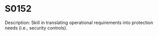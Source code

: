 # S0152
Description: Skill in translating operational requirements into protection needs (i.e., security controls).
